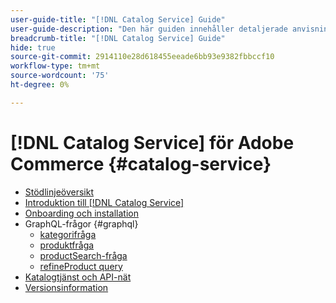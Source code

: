 ```yaml
---
user-guide-title: "[!DNL Catalog Service] Guide"
user-guide-description: "Den här guiden innehåller detaljerade anvisningar om hur du använder [!DNL Catalog Service] för Adobe Commerce."
breadcrumb-title: "[!DNL Catalog Service] Guide"
hide: true
source-git-commit: 2914110e28d618455eeade6bb93e9382fbbccf10
workflow-type: tm+mt
source-wordcount: '75'
ht-degree: 0%

---
```


# [!DNL Catalog Service] för Adobe Commerce {#catalog-service}

- [Stödlinjeöversikt](guide-overview.md)
- [Introduktion till [!DNL Catalog Service]](overview.md)
- [Onboarding och installation](installation.md)
- GraphQL-frågor {#graphql}
   - [kategorifråga](https://developer.adobe.com/commerce/webapi/graphql/schema/catalog-service/queries/categories/)
   - [produktfråga](https://developer.adobe.com/commerce/webapi/graphql/schema/catalog-service/queries/products/)
   - [productSearch-fråga](https://developer.adobe.com/commerce/webapi/graphql/schema/catalog-service/queries/product-search/)
   - [refineProduct query](https://developer.adobe.com/commerce/webapi/graphql/schema/catalog-service/queries/refine-product/)
- [Katalogtjänst och API-nät](mesh.md)
- [Versionsinformation](release-notes.md)
